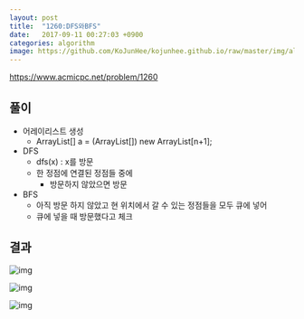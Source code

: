 ```yaml
---
layout: post
title:  "1260:DFS와BFS"
date:   2017-09-11 00:27:03 +0900
categories: algorithm
image: https://github.com/KoJunHee/kojunhee.github.io/raw/master/img/algorithm.png
---
```



<https://www.acmicpc.net/problem/1260>

## 풀이

- 어레이리스트 생성
  - ArrayList<Integer>[] a = (ArrayList<Integer>[]) new ArrayList[n+1];
- DFS
  - dfs(x) : x를 방문
  - 한 정점에 연결된 정점들 중에
    - 방문하지 않았으면 방문
- BFS
  - 아직 방문 하지 않았고 현 위치에서 갈 수 있는 정점들을 모두 큐에 넣어
  - 큐에 넣을 때 방문했다고 체크



## 결과



![img](https://github.com/KoJunHee/kojunhee.github.io/raw/master/img/dfsBfs_main.png)

![img](https://github.com/KoJunHee/kojunhee.github.io/raw/master/img/dfsBfs_dfs.png)

![img](https://github.com/KoJunHee/kojunhee.github.io/raw/master/img/dfsBfs_bfs.png)